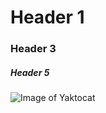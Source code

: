 # Header 1
### Header 3
##### Header 5 
![Image of Yaktocat](https://github.com/username/repository-name/blob/main/assets/images/yaktocat.png?raw=true)
